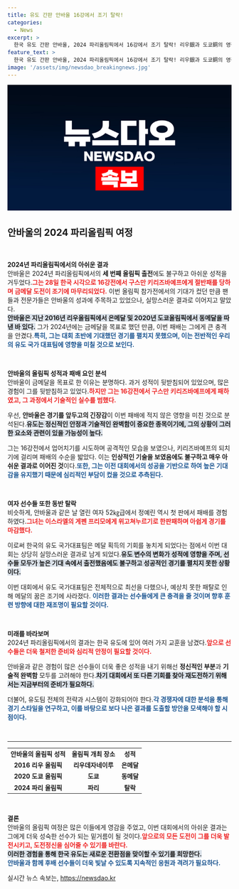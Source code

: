 ```yaml
---
title: 유도 간판 안바울 16강에서 조기 탈락!
categories:
  - News
excerpt: >
  한국 유도 간판 안바울, 2024 파리올림픽에서 16강에서 조기 탈락! 리우銀과 도쿄銅의 영광 뒤로 아쉬운 결단. 금메달의 꿈은 여기서 막을 내렸다!
feature_text: >
  한국 유도 간판 안바울, 2024 파리올림픽에서 16강에서 조기 탈락! 리우銀과 도쿄銅의 영광 뒤로 아쉬운 결단. 금메달의 꿈은 여기서 막을 내렸다!
image: '/assets/img/newsdao_breakingnews.jpg'
---
```


<p><img src="/assets/img/newsdao_breakingnews.jpg" alt="koreaapp 속보" /></p>

<h2 data-ke-size="size26">안바울의 2024 파리올림픽 여정</h2>

<p data-ke-size="size16">&nbsp;</p>

<p><strong>2024년 파리올림픽에서의 아쉬운 결과</strong><br />
안바울은 2024년 파리올림픽에서의 <b>세 번째 올림픽 출전</b>에도 불구하고 아쉬운 성적을 거두었다.<b><span style="color: #ee2323;">그는 28일 한국 시각으로 16강전에서 구스만 키리즈바예프에게 절반패를 당하며 금메달 도전이 조기에 마무리되었다.</span></b> 이번 올림픽 참가전에서의 기대가 컸던 만큼 팬들과 전문가들은 안바울의 성과에 주목하고 있었으나, 실망스러운 결과로 이어지고 말았다.<br />
<b><span style="background-color: #21538527;">안바울은 지난 2016년 리우올림픽에서 은메달 및 2020년 도쿄올림픽에서 동메달을 따낸 바 있다.</span></b> 그가 2024년에는 금메달을 목표로 했던 만큼, 이번 패배는 그에게 큰 충격을 안겼다.<b><span style="color: #1a5490;">특히, 그는 대회 초반에 기대했던 경기를 펼치지 못했으며, 이는 전반적인 우리의 유도 국가 대표팀에 영향을 미칠 것으로 보인다.</span></b></p>

<p data-ke-size="size16">&nbsp;</p>

<p><strong>안바울의 올림픽 성적과 패배 요인 분석</strong><br />
안바울이 금메달을 목표로 한 이유는 분명하다. 과거 성적이 뒷받침되어 있었으며, 많은 경험이 그를 뒷받침하고 있었다.<b><span style="color: #ee2323;">하지만 그는 16강전에서 구스만 키리즈바예프에게 패하였고, 그 과정에서 기술적인 실수를 범했다.</span></b>  </p>

<p>우선, <b>안바울은 경기를 앞두고의 긴장감</b>이 이번 패배에 적지 않은 영향을 미친 것으로 분석된다.<b><span style="background-color: #21538527;">유도는 정신적인 안정과 기술적인 완벽함이 중요한 종목이기에, 그의 상황이 그러한 요소와 관련이 있을 가능성이 높다.</span></b>  </p>

<p>그는 16강전에서 업어치기를 시도하며 공격적인 모습을 보였으나, 키리즈바예프의 되치기에 걸리며 패배의 수순을 밟았다. 이는 <b>인상적인 기술을 보였음에도 불구하고 매우 아쉬운 결과로 이어진 것</b>이다.<b><span style="color: #1a5490;">또한, 그는 이전 대회에서의 성공을 기반으로 하여 높은 기대감을 유지했기 때문에 심리적인 부담이 컸을 것으로 추측된다.</span></b></p>

<p data-ke-size="size16">&nbsp;</p>

<p><strong>여자 선수들 또한 동반 탈락</strong><br />
비슷하게, 안바울과 같은 날 열린 여자 52㎏급에서 정예린 역시 첫 판에서 패배를 경험하였다.<b><span style="color: #ee2323;">그녀는 이스라엘의 게펜 프리모에게 위고쳐누르기로 한판패하며 아쉽게 경기를 마감했다.</span></b>  </p>

<p>이로써 한국의 유도 국가대표팀은 메달 획득의 기회를 놓치게 되었다는 점에서 이번 대회는 상당히 실망스러운 결과로 남게 되었다.<b><span style="background-color: #21538527;">유도 변수의 변화가 성적에 영향을 주며, 선수들 모두가 높은 기대 속에서 출전했음에도 불구하고 성공적인 경기를 펼치지 못한 상황이다.</span></b>  </p>

<p>이번 대회에서 유도 국가대표팀은 전체적으로 최선을 다했으나, 예상치 못한 패탈로 인해 메달의 꿈은 조기에 사라졌다. <b><span style="color: #1a5490;">이러한 결과는 선수들에게 큰 충격을 줄 것이며 향후 훈련 방향에 대한 재조명이 필요할 것이다.</span></b></p>

<p data-ke-size="size16">&nbsp;</p>

<p><strong>미래를 바라보며</strong><br />
2024년 파리올림픽에서의 결과는 한국 유도에 있어 여러 가지 교훈을 남겼다.<b><span style="color: #ee2323;">앞으로 선수들은 더욱 철저한 준비와 심리적 안정이 필요할 것이다.</span></b>  </p>

<p>안바울과 같은 경험이 많은 선수들이 더욱 좋은 성적을 내기 위해선 <b>정신적인 부분</b>과 <b>기술적 완벽함</b> 모두를 고려해야 한다.<b><span style="background-color: #21538527;">차기 대회에서 또 다른 기회를 찾아 재도전하기 위해서는 지금부터의 준비가 필요하다.</span></b>  </p>

<p>더불어, 유도팀 전체의 전략과 시스템이 강화되어야 한다.<b><span style="color: #1a5490;">각 경쟁자에 대한 분석을 통해 경기 스타일을 연구하고, 이를 바탕으로 보다 나은 결과를 도출할 방안을 모색해야 할 시점이다.</span></b></p>

<p data-ke-size="size16">&nbsp;</p> 

<hr>

<table style="width: 100%; border-collapse: collapse;">
    <tr>
        <td style="text-align: center; height: 17px;"><b>안바울의 올림픽 성적</b></td>
        <td style="text-align: center; height: 17px;"><b>올림픽 개최 장소</b></td>
        <td style="text-align: center; height: 17px;"><b>성적</b></td>
    </tr>
    <tr>
        <td style="text-align: center; height: 17px;"><b>2016 리우 올림픽</b></td>
        <td style="text-align: center; height: 17px;"><b>리우데자네이루</b></td>
        <td style="text-align: center; height: 17px;"><b>은메달</b></td>
    </tr>
    <tr>
        <td style="text-align: center; height: 17px;"><b>2020 도쿄 올림픽</b></td>
        <td style="text-align: center; height: 17px;"><b>도쿄</b></td>
        <td style="text-align: center; height: 17px;"><b>동메달</b></td>
    </tr>
    <tr>
        <td style="text-align: center; height: 17px;"><b>2024 파리 올림픽</b></td>
        <td style="text-align: center; height: 17px;"><b>파리</b></td>
        <td style="text-align: center; height: 17px;"><b>탈락</b></td>
    </tr>
</table> 

<p data-ke-size="size16">&nbsp;</p> 

<p><strong>결론</strong><br />
안바울의 올림픽 여정은 많은 이들에게 영감을 주었고, 이번 대회에서의 아쉬운 결과는 그에게 더욱 성숙한 선수가 되는 밑거름이 될 것이다.<b><span style="color: #ee2323;">앞으로의 모든 도전이 그를 더욱 발전시키고, 도전정신을 심어줄 수 있기를 바란다.</span></b><br />
<b><span style="background-color: #21538527;">이러한 경험을 통해 한국 유도는 새로운 전환점을 맞이할 수 있기를 희망한다.</span></b><br />
<b><span style="color: #1a5490;">안바울과 함께 후배 선수들이 더욱 빛날 수 있도록 지속적인 응원과 격려가 필요하다.</span></b></p>
실시간 뉴스 속보는, <a href="https://newsdao.kr" rel="dofollow">https://newsdao.kr</a>


